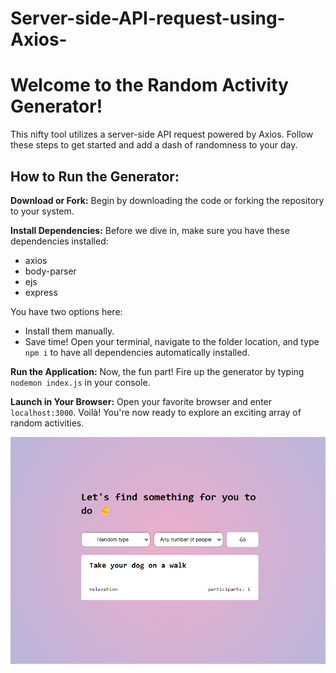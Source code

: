 # Server-side-API-request-using-Axios-
# Welcome to the Random Activity Generator!

This nifty tool utilizes a server-side API request powered by Axios. Follow these steps to get started and add a dash of randomness to your day.

## How to Run the Generator:

**Download or Fork:**
Begin by downloading the code or forking the repository to your system.

**Install Dependencies:**
Before we dive in, make sure you have these dependencies installed:

- axios
- body-parser
- ejs 
- express

You have two options here:
- Install them manually.
- Save time! Open your terminal, navigate to the folder location, and type `npm i` to have all dependencies automatically installed.

**Run the Application:**
Now, the fun part! Fire up the generator by typing `nodemon index.js` in your console.

**Launch in Your Browser:**
Open your favorite browser and enter `localhost:3000`. Voilà! You're now ready to explore an exciting array of random activities.



![activity_generator](/preview.png)
